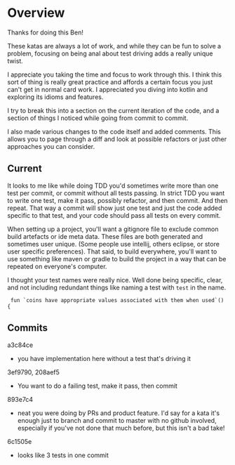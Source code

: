 # Overview

Thanks for doing this Ben!

These katas are always a lot of work, and while they can be fun to solve a problem, focusing on being anal about test driving adds a really unique twist.

I appreciate you taking the time and focus to work through this. I think this sort of thing is really great practice and affords a certain focus you just can't get in normal card work. I appreciated you diving into kotlin and exploring its idioms and features.

I try to break this into a section on the current iteration of the code, and a section of things I noticed while going from commit to commit.

I also made various changes to the code itself and added comments. This allows you to page through a diff and look at possible refactors or just other approaches you can consider.


## Current

It looks to me like while doing TDD you'd sometimes write more than one test per commit, or commit without all tests passing. In strict TDD you want to write one test, make it pass, possibly refactor, and then commit. And then repeat. That way a commit will show just one test and just the code added specific to that test, and your code should pass all tests on every commit.

When setting up a project, you'll want a gitignore file to exclude common build artefacts or ide meta data. These files are both generated and sometimes user unique. (Some people use intellij, others eclipse, or store user specific preferences). That said, to build everywhere, you'll want to use something like maven or gradle to build the project in a way that can be repeated on everyone's computer.


I thought your test names were really nice. Well done being specific, clear, and not including redundant things like naming a test with `test` in the name.
```
 fun `coins have appropriate values associated with them when used`() {
```


## Commits

a3c84ce
- you have implementation here without a test that's driving it

3ef9790, 208aef5 
- You want to do a failing test, make it pass, then  commit

893e7c4
- neat you were doing by PRs and product feature. I'd say for a kata it's enough just to branch and commit to master with no github involved, especially if you've not done that much before, but this isn't a bad take!

6c1505e
- looks like 3 tests in one commit
